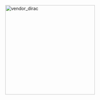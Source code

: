 <a href="https://github.com/Begonia-Lab/vendor_dirac"><img width="282" src="https://denvercoder1-github-readme-stats.vercel.app/api/pin/?username=Begonia-Lab&repo=vendor_dirac&theme=react&bg_color=1F222E&title_color=F85D7F&icon_color=F8D866&hide_border=true&show_icons=false" alt="vendor_dirac"></a>
